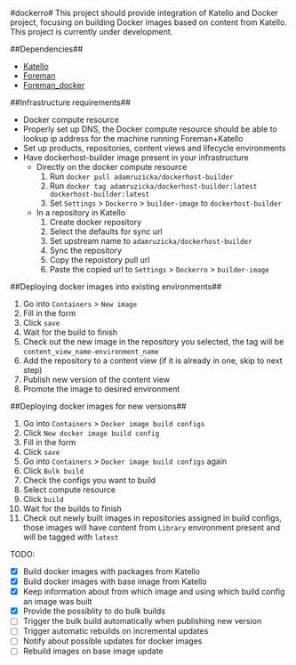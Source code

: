 #dockerro#
This project should provide integration of Katello and Docker project, focusing on building Docker images based on content from Katello. This project is currently under development.

##Dependencies##
* [Katello](https://github.com/Katello/katello)
* [Foreman](https://github.com/theforeman/foreman)
* [Foreman_docker](https://github.com/theforeman/foreman-docker)

##Infrastructure requirements##
* Docker compute resource
* Properly set up DNS, the Docker compute resource should be able to lookup ip address for the machine running Foreman+Katello
* Set up products, repositories, content views and lifecycle environments
* Have dockerhost-builder image present in your infrastructure
  * Directly on the docker compute resource
    1. Run ```docker pull adamruzicka/dockerhost-builder```
    2. Run ```docker tag adamruzicka/dockerhost-builder:latest dockerhost-builder:latest```
    3. Set ```Settings``` > ```Dockerro``` > ```builder-image``` to ```dockerhost-builder```
  * In a repository in Katello
    1. Create docker repository
    2. Select the defaults for sync url
    3. Set upstream name to ```adamruzicka/dockerhost-builder```
    4. Sync the repository
    5. Copy the repoistory pull url
    6. Paste the copied url to ```Settings``` > ```Dockerro``` > ```builder-image```

##Deploying docker images into existing environments##
1. Go into ```Containers``` > ```New image```
2. Fill in the form
3. Click ```save```
4. Wait for the build to finish
5. Check out the new image in the repository you selected, the tag will be ```content_view_name-environment_name```
6. Add the repository to a content view (if it is already in one, skip to next step)
7. Publish new version of the content view
8. Promote the image to desired environment
 
##Deploying docker images for new versions##
1. Go into ```Containers``` > ```Docker image build configs```
2. Click ```New docker image build config```
3. Fill in the form
4. Click ```save```
5. Go into ```Containers``` > ```Docker image build configs``` again
6. Click ```Bulk build```
7. Check the configs you want to build
8. Select compute resource
9. Click ```build```
10. Wait for the builds to finish
11. Check out newly built images in repositories assigned in build configs, those images will have content from ```Library``` environment present and will be tagged with ```latest```

TODO:
- [x] Build docker images with packages from Katello
- [x] Build docker images with base image from Katello
- [x] Keep information about from which image and using which build config an image was built
- [x] Provide the possiblity to do bulk builds
- [ ] Trigger the bulk build automatically when publishing new version
- [ ] Trigger automatic rebuilds on incremental updates
- [ ] Notify about possible updates for docker images
- [ ] Rebuild images on base image update
